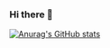 ### Hi there 👋
[![Anurag's GitHub stats](https://github-readme-stats.vercel.app/api?username=HM-Yuuu&show_icons=true&theme=dracula&count_private=true)](https://github.com/anuraghazra/github-readme-stats)
<!--
**HM-Yuuu/HM-Yuuu** is a ✨ _special_ ✨ repository because its `README.md` (this file) appears on your GitHub profile.

Here are some ideas to get you started:

- 🔭 I’m currently working on ...
- 🌱 I’m currently learning ...
- 👯 I’m looking to collaborate on ...
- 🤔 I’m looking for help with ...
- 💬 Ask me about ...
- 📫 How to reach me: ...
- 😄 Pronouns: ...
- ⚡ Fun fact: ...
-->
